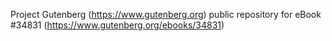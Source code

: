 Project Gutenberg (https://www.gutenberg.org) public repository for eBook #34831 (https://www.gutenberg.org/ebooks/34831)
